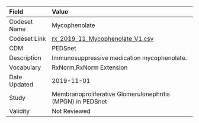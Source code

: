 |Field        |Value                                                      |
|:------------|:----------------------------------------------------------|
|Codeset Name |Mycophenolate                                              |
|Codeset Link |[rx_2019_11_Mycophenolate_V1.csv](https://github.com/PEDSnet/Variable-Dictionary/blob/main/drugs/rx_2019_11_Mycophenolate_V1.csv)|
|CDM          |PEDSnet                                                    |
|Description  |Immunosuppressive medication mycophenolate.                |
|Vocabulary   |RxNorm,RxNorm Extension                                    |
|Date Updated |2019-11-01                                                 |
|Study        |Membranoproliferative Glomerulonephritis (MPGN) in PEDSnet |
|Validity     |Not Reviewed                                               |
